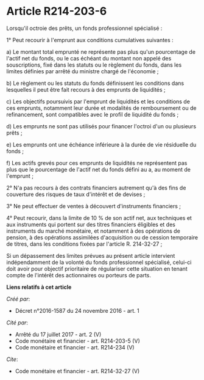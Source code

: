 # Article R214-203-6

Lorsqu'il octroie des prêts, un fonds professionnel spécialisé :

1° Peut recourir à l'emprunt aux conditions cumulatives suivantes :

a) Le montant total emprunté ne représente pas plus qu'un pourcentage de l'actif net du fonds, ou le cas échéant du montant
non appelé des souscriptions, fixé dans les statuts ou le règlement du fonds, dans les limites définies par arrêté du
ministre chargé de l'économie ;

b) Le règlement ou les statuts du fonds définissent les conditions dans lesquelles il peut être fait recours à des emprunts
de liquidités ;

c) Les objectifs poursuivis par l'emprunt de liquidités et les conditions de ces emprunts, notamment leur durée et modalités
de remboursement ou de refinancement, sont compatibles avec le profil de liquidité du fonds ;

d) Les emprunts ne sont pas utilisés pour financer l'octroi d'un ou plusieurs prêts ;

e) Les emprunts ont une échéance inférieure à la durée de vie résiduelle du fonds ;

f) Les actifs grevés pour ces emprunts de liquidités ne représentent pas plus que le pourcentage de l'actif net du fonds
défini au a, au moment de l'emprunt ;

2° N'a pas recours à des contrats financiers autrement qu'à des fins de couverture des risques de taux d'intérêt et de
devises ;

3° Ne peut effectuer de ventes à découvert d'instruments financiers ;

4° Peut recourir, dans la limite de 10 % de son actif net, aux techniques et aux instruments qui portent sur des titres
financiers éligibles et des instruments du marché monétaire, et notamment à des opérations de pension, à des opérations
assimilées d'acquisition ou de cession temporaire de titres, dans les conditions fixées par l'article R. 214-32-27 ;

Si un dépassement des limites prévues au présent article intervient indépendamment de la volonté du fonds professionnel
spécialisé, celui-ci doit avoir pour objectif prioritaire de régulariser cette situation en tenant compte de l'intérêt des
actionnaires ou porteurs de parts.

**Liens relatifs à cet article**

_Créé par_:

  - Décret n°2016-1587 du 24 novembre 2016 - art. 1

_Cité par_:

  - Arrêté du 17 juillet 2017 - art. 2 (V)
  - Code monétaire et financier - art. R214-203-5 (V)
  - Code monétaire et financier - art. R214-234 (V)

_Cite_:

  - Code monétaire et financier - art. R214-32-27 (V)
